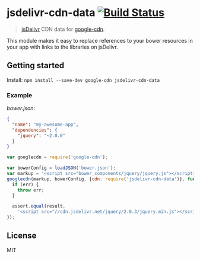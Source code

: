 # jsdelivr-cdn-data [![Build Status](https://travis-ci.org/shahata/jsdelivr-cdn-data.png)](https://travis-ci.org/shahata/jsdelivr-cdn-data)

> [jsDelivr](http://www.jsdelivr.com/) CDN data for [google-cdn](https://github.com/passy/google-cdn).

This module makes it easy to replace references to your bower resources in your
app with links to the libraries on jsDelivr.

## Getting started

Install: `npm install --save-dev google-cdn jsdelivr-cdn-data`

### Example

*bower.json*:

```json
{
  "name": "my-awesome-app",
  "dependencies": {
    "jquery": "~2.0.0"
  }
}
```

```javascript
var googlecdn = require('google-cdn');

var bowerConfig = loadJSON('bower.json');
var markup = '<script src="bower_components/jquery/jquery.js"></script>';
googlecdn(markup, bowerConfig, {cdn: require('jsdelivr-cdn-data')}, function (err, result) {
  if (err) {
    throw err;
  }

  assert.equal(result,
    '<script src="//cdn.jsdelivr.net/jquery/2.0.3/jquery.min.js"></script>');
});
```

## License

MIT
